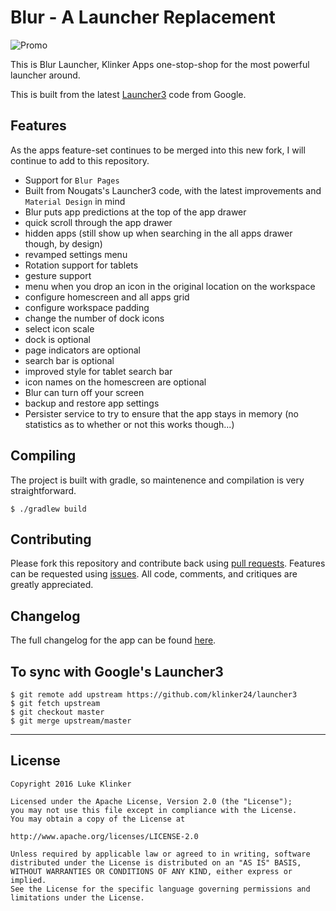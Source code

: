 # Blur - A Launcher Replacement

![Promo](https://raw.githubusercontent.com/klinker24/Android-Blur-Launcher/ef68298c73f2c678996d7921b263b6f4e50843c0/promo/images/Feature%20Graphic%202.png)

This is Blur Launcher, Klinker Apps one-stop-shop for the most powerful launcher around.

This is built from the latest [Launcher3](https://github.com/klinker24/launcher3/) code from Google.

## Features

As the apps feature-set continues to be merged into this new fork, I will continue to add to this repository.

- Support for `Blur Pages`
- Built from Nougats's Launcher3 code, with the latest improvements and `Material Design` in mind
- Blur puts app predictions at the top of the app drawer
- quick scroll through the app drawer
- hidden apps (still show up when searching in the all apps drawer though, by design)
- revamped settings menu
- Rotation support for tablets
- gesture support
- menu when you drop an icon in the original location on the workspace
- configure homescreen and all apps grid
- configure workspace padding
- change the number of dock icons
- select icon scale
- dock is optional
- page indicators are optional
- search bar is optional
- improved style for tablet search bar
- icon names on the homescreen are optional
- Blur can turn off your screen
- backup and restore app settings
- Persister service to try to ensure that the app stays in memory (no statistics as to whether or not this works though...)

## Compiling

The project is built with gradle, so maintenence and compilation is very straightforward. 

```
$ ./gradlew build
```

## Contributing

Please fork this repository and contribute back using [pull requests](https://github.com/klinker24/Android-Blur-Launcher/pulls). Features can be requested using [issues](https://github.com/klinker24/Android-Blur-Launcher/issues). All code, comments, and critiques are greatly appreciated.

## Changelog

The full changelog for the app can be found [here](https://raw.githubusercontent.com/klinker24/Android-Blur-Launcher/master/app/src/main/res/xml/changelog.xml).

## To sync with Google's Launcher3

```
$ git remote add upstream https://github.com/klinker24/launcher3
$ git fetch upstream
$ git checkout master
$ git merge upstream/master
```

---

## License

```
Copyright 2016 Luke Klinker

Licensed under the Apache License, Version 2.0 (the "License");
you may not use this file except in compliance with the License.
You may obtain a copy of the License at

http://www.apache.org/licenses/LICENSE-2.0

Unless required by applicable law or agreed to in writing, software
distributed under the License is distributed on an "AS IS" BASIS,
WITHOUT WARRANTIES OR CONDITIONS OF ANY KIND, either express or implied.
See the License for the specific language governing permissions and
limitations under the License.
```